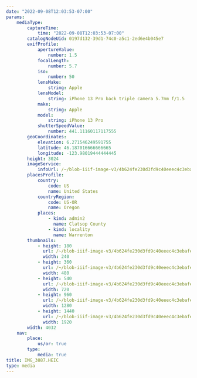 ```yaml
---
date: "2022-09-08T12:03:53-07:00"
params:
    mediaType:
        captureTime:
            time: "2022-09-08T12:03:53-07:00"
        catalogNodeUid: 0197d132-39d1-74c0-a5c1-2ed6e4b045e7
        exifProfile:
            apertureValue:
                number: 1.5
            focalLength:
                number: 5.7
            iso:
                number: 50
            lensMake:
                string: Apple
            lensModel:
                string: iPhone 13 Pro back triple camera 5.7mm f/1.5
            make:
                string: Apple
            model:
                string: iPhone 13 Pro
            shutterSpeedValue:
                number: 441.11160117117555
        geoCoordinates:
            elevation: 6.271546249591755
            latitude: 46.187016666666665
            longitude: -123.98019444444445
        height: 3024
        imageService:
            infoUrl: /~/blob-iiif-image-v3/4b624fe230d3fd9c40eeec4c3ebafee18771f22d2651dbc0c7ae5f672b757f7a/info.json
        placesProfile:
            country:
                code: US
                name: United States
            countryRegion:
                code: US-OR
                name: Oregon
            places:
                - kind: admin2
                  name: Clatsop County
                - kind: locality
                  name: Warrenton
        thumbnails:
            - height: 180
              url: /~/blob-iiif-image-v3/4b624fe230d3fd9c40eeec4c3ebafee18771f22d2651dbc0c7ae5f672b757f7a/full/240%2C180/0/default.jpg
              width: 240
            - height: 360
              url: /~/blob-iiif-image-v3/4b624fe230d3fd9c40eeec4c3ebafee18771f22d2651dbc0c7ae5f672b757f7a/full/480%2C360/0/default.jpg
              width: 480
            - height: 540
              url: /~/blob-iiif-image-v3/4b624fe230d3fd9c40eeec4c3ebafee18771f22d2651dbc0c7ae5f672b757f7a/full/720%2C540/0/default.jpg
              width: 720
            - height: 960
              url: /~/blob-iiif-image-v3/4b624fe230d3fd9c40eeec4c3ebafee18771f22d2651dbc0c7ae5f672b757f7a/full/1280%2C960/0/default.jpg
              width: 1280
            - height: 1440
              url: /~/blob-iiif-image-v3/4b624fe230d3fd9c40eeec4c3ebafee18771f22d2651dbc0c7ae5f672b757f7a/full/1920%2C1440/0/default.jpg
              width: 1920
        width: 4032
    nav:
        place:
            us/or: true
        type:
            media: true
title: IMG_3887.HEIC
type: media
---
```

